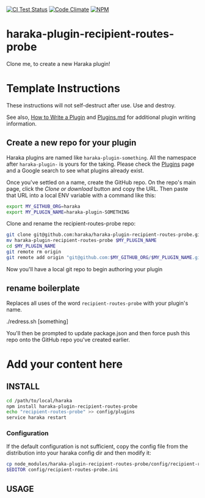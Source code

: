 [![CI Test Status][ci-img]][ci-url]
[![Code Climate][clim-img]][clim-url]
[![NPM][npm-img]][npm-url]

# haraka-plugin-recipient-routes-probe

Clone me, to create a new Haraka plugin!

# Template Instructions

These instructions will not self-destruct after use. Use and destroy.

See also, [How to Write a Plugin](https://github.com/haraka/Haraka/wiki/Write-a-Plugin) and [Plugins.md](https://github.com/haraka/Haraka/blob/master/docs/Plugins.md) for additional plugin writing information.

## Create a new repo for your plugin

Haraka plugins are named like `haraka-plugin-something`. All the namespace after `haraka-plugin-` is yours for the taking. Please check the [Plugins](https://github.com/haraka/Haraka/blob/master/Plugins.md) page and a Google search to see what plugins already exist.

Once you've settled on a name, create the GitHub repo. On the repo's main page, click the _Clone or download_ button and copy the URL. Then paste that URL into a local ENV variable with a command like this:

```sh
export MY_GITHUB_ORG=haraka
export MY_PLUGIN_NAME=haraka-plugin-SOMETHING
```

Clone and rename the recipient-routes-probe repo:

```sh
git clone git@github.com:haraka/haraka-plugin-recipient-routes-probe.git
mv haraka-plugin-recipient-routes-probe $MY_PLUGIN_NAME
cd $MY_PLUGIN_NAME
git remote rm origin
git remote add origin "git@github.com:$MY_GITHUB_ORG/$MY_PLUGIN_NAME.git"
```

Now you'll have a local git repo to begin authoring your plugin

## rename boilerplate

Replaces all uses of the word `recipient-routes-probe` with your plugin's name.

./redress.sh [something]

You'll then be prompted to update package.json and then force push this repo onto the GitHub repo you've created earlier.


# Add your content here

## INSTALL

```sh
cd /path/to/local/haraka
npm install haraka-plugin-recipient-routes-probe
echo "recipient-routes-probe" >> config/plugins
service haraka restart
```

### Configuration

If the default configuration is not sufficient, copy the config file from the distribution into your haraka config dir and then modify it:

```sh
cp node_modules/haraka-plugin-recipient-routes-probe/config/recipient-routes-probe.ini config/recipient-routes-probe.ini
$EDITOR config/recipient-routes-probe.ini
```

## USAGE


<!-- leave these buried at the bottom of the document -->
[ci-img]: https://github.com/haraka/haraka-plugin-recipient-routes-probe/actions/workflows/ci.yml/badge.svg
[ci-url]: https://github.com/haraka/haraka-plugin-recipient-routes-probe/actions/workflows/ci.yml
[clim-img]: https://codeclimate.com/github/haraka/haraka-plugin-recipient-routes-probe/badges/gpa.svg
[clim-url]: https://codeclimate.com/github/haraka/haraka-plugin-recipient-routes-probe
[npm-img]: https://nodei.co/npm/haraka-plugin-recipient-routes-probe.png
[npm-url]: https://www.npmjs.com/package/haraka-plugin-recipient-routes-probe
